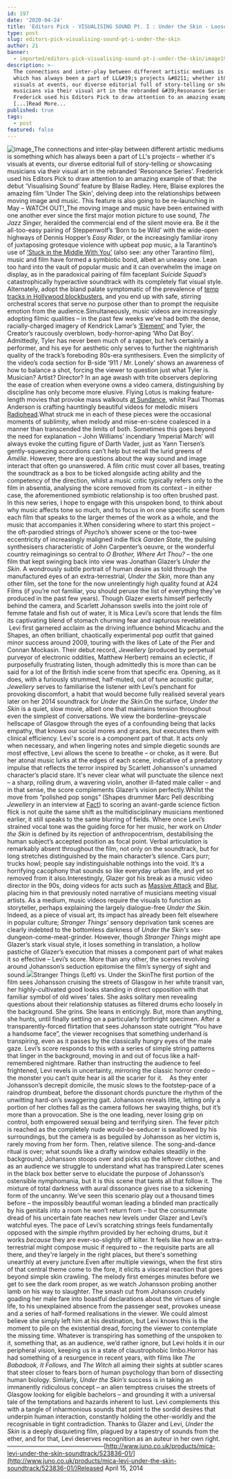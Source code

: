 ```yaml
---
id: 197
date: '2020-04-24'
title: 'Editors Pick - VISUALISING SOUND Pt. I : Under the Skin - Loose Lips'
type: post
slug: editors-pick-visualising-sound-pt-i-under-the-skin
author: 21
banner:
  - imported/editors-pick-visualising-sound-pt-i-under-the-skin/image197.jpeg
description: >-
  The connections and inter-play between different artistic mediums is something
  which has always been a part of LL&#39;s projects &#8211; whether it&#39;s
  visuals at events, our diverse editorial full of story-telling or showcasing
  musicians via their visual art in the rebranded &#39;Resonance Series&#39;.
  Frederick used his Editors Pick to draw attention to an amazing example
  [...]Read More...
published: true
tags:
  - post
featured: false
---
```

![image](../imported/editors-pick-visualising-sound-pt-i-under-the-skin/image197.jpeg)_The connections and inter-play between different artistic mediums is something which has always been a part of LL's projects – whether it's visuals at events, our diverse editorial full of story-telling or showcasing musicians via their visual art in the rebranded 'Resonance Series'. Frederick used his Editors Pick to draw attention to an amazing example of that: the debut 'Visualising Sound' feature by Blaise Radley. Here, Blaise explores the amazing film 'Under The Skin', delving deep into the relationships between moving image and music. This feature is also going to be re-launching in May – WATCH OUT!_The moving image and music have been entwined with one another ever since the first major motion picture to use sound, _The Jazz Singer,_ heralded the commercial end of the silent movie era. Be it the all-too-easy pairing of Steppenwolf’s ‘Born to be Wild’ with the wide-open highways of Dennis Hopper’s _Easy Rider_, or the increasingly familiar irony of juxtaposing grotesque violence with upbeat pop music, a la Tarantino’s use of [‘Stuck in the Middle With You’](https://www.youtube.com/watch?v=D_04Y--Nj50) (also see: any other Tarantino film), music and film have formed a symbiotic bond, albeit an uneasy one. Lean too hard into the vault of popular music and it can overwhelm the image on display, as in the paradoxical pairing of film faceplant _Suicide Squad’s_ catastrophically hyperactive soundtrack with its completely flat visual style. Alternately, adopt the bland palate symptomatic of the prevalence of [temp tracks in Hollywood blockbusters](http://www.newyorker.com/culture/cultural-comment/music-scores-for-movies), and you end up with safe, stirring orchestral scores that serve no purpose other than to prompt the requisite emotion from the audience.Simultaneously, music videos are increasingly adopting filmic qualities – in the past few weeks we’ve had both the dense, racially-charged imagery of Kendrick Lamar’s [‘Element’](https://www.youtube.com/watch?v=glaG64Ao7sM) and Tyler, the Creator’s raucously overblown, body-horror-aping ‘Who Dat Boy’. Admittedly, Tyler has never been much of a rapper, but he’s certainly a performer, and his eye for aesthetic only serves to further the nightmarish quality of the track’s foreboding 80s-era synthesisers. Even the simplicity of the video’s coda section for B-side ‘911 / Mr. Lonely’ shows an awareness of how to balance a shot, forcing the viewer to question just what Tyler is. Musician? Artist? Director? In an age awash with trite observers deploring the ease of creation when everyone owns a video camera, distinguishing by discipline has only become more elusive. Flying Lotus is making feature-length movies that provoke mass walkouts [at Sundance](https://www.theguardian.com/film/2017/jan/26/flying-lotus-kuso-sundance-walkout), whilst Paul Thomas Anderson is crafting hauntingly beautiful videos for melodic misers [Radiohead](https://www.youtube.com/watch?v=TTAU7lLDZYU).What struck me in each of these pieces were the occasional moments of sublimity, when melody and mise-en-scène coalesced in a manner than transcended the limits of both. Sometimes this goes beyond the need for explanation – John Williams’ incendiary ‘Imperial March’ will always evoke the cutting figure of Darth Vader, just as Yann Tiersen’s gently-squeezing accordions can’t help but recall the lurid greens of _Amélie_. However, there are questions about the way sound and image interact that often go unanswered. A film critic must cover all bases, treating the soundtrack as a box to be ticked alongside acting ability and the competency of the direction, whilst a music critic typically refers only to the film in absentia, analysing the score removed from its context – in either case, the aforementioned symbiotic relationship is too often brushed past. In this new series, I hope to engage with this unspoken bond, to think about why music affects tone so much, and to focus in on one specific scene from each film that speaks to the larger themes of the work as a whole, and the music that accompanies it.When considering where to start this project – the oft-parodied strings of _Psycho_’s shower scene or the too-twee eccentricity of increasingly maligned indie flick _Garden State_, the pulsing synthesisers characteristic of John Carpenter’s oeuvre, or the wonderful country reimaginings so central to _O Brother, Where Art Thou?_ – the one film that kept swinging back into view was Jonathan Glazer’s _Under the Skin_. A wondrously subtle portrait of human desire as told through the manufactured eyes of an extra-terrestrial, _Under the Skin_, more than any other film, set the tone for the now unrelentingly high quality found at A24 Films (if you’re not familiar, you should peruse the list of everything they’ve produced in the past few years). Though Glazer exerts himself perfectly behind the camera, and Scarlett Johansson swells into the joint role of femme fatale and fish out of water, it is Mica Levi’s score that lends the film its captivating blend of stomach churning fear and rapturous revelation.  Levi first garnered acclaim as the driving influence behind Micachu and the Shapes, an often brilliant, chaotically experimental pop outfit that gained minor success around 2009, touring with the likes of Late of the Pier and Connan Mockasin. Their debut record, _Jewellery_ (produced by perpetual purveyor of electronic oddities, Matthew Herbert) remains an eclectic, if purposefully frustrating listen, though admittedly this is more than can be said for a lot of the British indie scene from that specific era. Opening, as it does, with a furiously strummed, half-muted, out of tune acoustic guitar, _Jewellery_ serves to familiarise the listener with Levi’s penchant for provoking discomfort, a habit that would become fully realised several years later on her 2014 soundtrack for _Under the Skin_.On the surface, _Under the Skin_ is a quiet, slow movie, albeit one that maintains tension throughout even the simplest of conversations. We view the borderline-greyscale hellscape of Glasgow through the eyes of a confounding being that lacks empathy, that knows our social mores and graces, but executes them with clinical efficiency. Levi's score is a component part of that. It acts only when necessary, and when lingering notes and simple diegetic sounds are most effective, Levi allows the scene to breathe – or choke, as it were. But her atonal music lurks at the edges of each scene, indicative of a predatory impulse that reflects the terror inspired by Scarlett Johansson's unnamed character’s placid stare. It's never clear what will punctuate the silence next – a sharp, rolling drum, a wavering violin, another ill-fated male caller – and in that sense, the score complements Glazer’s vision perfectly.Whilst the move from “polished pop songs” (Shapes drummer Marc Pell describing _Jewellery_ in an interview at [Fact](http://www.factmag.com/2009/03/01/interview-micachu-and-the-shapes/)) to scoring an avant-garde science fiction flick is not quite the same shift as the multidisciplinary musicians mentioned earlier, it still speaks to the same blurring of fields. Where once Levi’s strained vocal tone was the guiding force for her music, her work on _Under the Skin_ is defined by its rejection of anthropocentrism, destabilising the human subject’s accepted position as focal point. Verbal articulation is remarkably absent throughout the film, not only on the soundtrack, but for long stretches distinguished by the main character’s silence. Cars purr; trucks howl; people say indistinguishable nothings into the void. It’s a horrifying cacophony that sounds so like everyday urban life, and yet so removed from it also.Interestingly, Glazer got his break as a music video director in the 90s, doing videos for acts such as [Massive Attack](https://www.youtube.com/watch?v=Vi76bxT7K6U) and [Blur](https://www.youtube.com/watch?v=BrbxWOMpwfs), placing him in that previously noted narrative of musicians meeting visual artists. As a medium, music videos require the visuals to function as storyteller, perhaps explaining the largely dialogue-free _Under the Skin_. Indeed, as a piece of visual art, its impact has already been felt elsewhere in popular culture; _Stranger Things’_ sensory deprivation tank scenes are clearly indebted to the bottomless darkness of _Under the Skin's_ sex-dungeon-come-meat-grinder. However, though _Stranger Things_ might ape Glazer’s stark visual style, it loses something in translation, a hollow pastiche of Glazer’s execution that misses a component part of what makes it so effective – Levi’s score. More than any other, the scenes revolving around Johansson’s seduction epitomise the film’s synergy of sight and sound.![](/wp-content/uploads/live/img/wysiwyg/596754ccbeb2e.jpg)Stranger Things (Left) vs. Under the SkinThe first portion of the film sees Johansson cruising the streets of Glasgow in her white transit van, her highly-cultivated good looks standing in direct opposition with that familiar symbol of old wives’ tales. She asks solitary men revealing questions about their relationship statuses as filtered drums echo loosely in the background. She grins. She leans in enticingly. But, more than anything, she hunts, until finally settling on a particularly forthright specimen. After a transparently-forced flirtation that sees Johansson state outright “You have a handsome face”, the viewer recognises that something underhand is transpiring, even as it passes by the classically hungry eyes of the male gaze. Levi’s score responds to this with a series of simple string patterns that linger in the background, moving in and out of focus like a half-remembered nightmare. Rather than instructing the audience to feel frightened, Levi revels in uncertainty, mirroring the classic horror credo – the monster you can’t quite hear is all the scarier for it.    As they enter Johansson’s decrepit domicile, the music slows to the footstep-pace of a raindrop drumbeat, before the dissonant chords puncture the rhythm of the unwitting hard-on’s swaggering gait. Johansson reveals little, letting only a portion of her clothes fall as the camera follows her swaying thighs, but it’s more than a provocation. She is the one leading, never losing grip on control, both empowered sexual being and terrifying siren. The fever pitch is reached as the completely nude would-be-seducer is swallowed by his surroundings, but the camera is as beguiled by Johansson as her victim is, rarely moving from her form. Then, relative silence. The song-and-dance ritual is over; what sounds like a drafty window exhales steadily in the background; Johansson stoops over and picks up the leftover clothes, and as an audience we struggle to understand what has transpired.Later scenes in the black box better serve to elucidate the purpose of Johansson’s ostensible nymphomania, but it is this scene that taints all that follow it. The mixture of total darkness with aural dissonance gives rise to a sickening form of the uncanny. We’ve seen this scenario play out a thousand times before – the impossibly beautiful woman leading a blinded man practically by his genitals into a room he won’t return from – but the consummate dread of his uncertain fate reaches new levels under Glazer and Levi’s watchful eyes. The pace of Levi’s scratching strings feels fundamentally opposed with the simple rhythm provided by her echoing drums, but it works _because_ they are ever-so-slightly off kilter. It feels like how an extra-terrestrial might compose music if required to – the requisite parts are all there, and they're largely in the right places, but there's something unearthly at every juncture.Even after multiple viewings, when the first stirs of that central theme come to the fore, it elicits a visceral reaction that goes beyond simple skin crawling. The melody first emerges minutes before we get to see the dark room proper, as we watch Johansson probing another lamb on his way to slaughter. The smash cut from Johansson crudely goading her male fare into boastful declarations about the virtues of single life, to his unexplained absence from the passenger seat, provokes unease and a series of half-formed realisations in the viewer. We could almost believe she simply left him at his destination, but Levi knows this is the moment to pile on the existential dread, forcing the viewer to contemplate the missing time. Whatever is transpiring has something of the unspoken to it, something that, as an audience, we’d rather ignore, but Levi holds it in our peripheral vision, keeping us in a state of claustrophobic limbo.Horror has had something of a resurgence in recent years, with films like _The Babadook, It Follows,_ and _The Witch_ all aiming their sights at subtler scares that steer closer to fears born of human psychology than born of dissecting human biology. Similarly, _Under the Skin’s_ success is in taking an immanently ridiculous concept – an alien temptress cruises the streets of Glasgow looking for eligible bachelors – and grounding it with a universal tale of the temptations and hazards inherent to lust. Levi complements this with a tangle of inharmonious sounds that point to the sordid desires that underpin human interaction, constantly holding the other-worldly and the recognisable in tight contradiction. Thanks to Glazer and Levi, _Under the Skin_ is a deeply disquieting film, plagued by a tapestry of sounds from the ether, and for that, Levi deserves recognition as an auteur in her own right.————————————————[http://www.juno.co.uk/products/mica-levi-under-the-skin-soundtrack/523836-01/](http://www.juno.co.uk/products/mica-levi-under-the-skin-soundtrack/523836-01/)Released April 15, 2014
